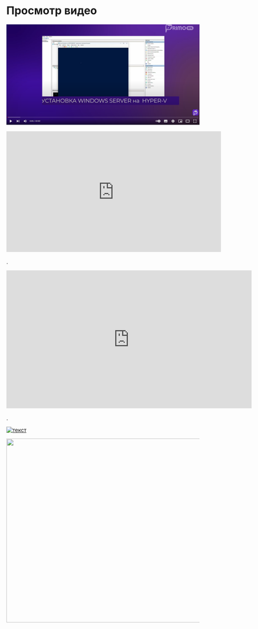 # Просмотр видео

[![](<../../../.gitbook/assets/test-pic.png>)](https://youtu.be/IAIRmChw65k?si=EGuQeE-o9Cn21OF8?t=5s "")


<iframe width="560" height="315" src="https://www.youtube.com/embed/IAIRmChw65k?si=EGuQeE-o9Cn21OF8" frameborder="0" allow="accelerometer; autoplay; clipboard-write; encrypted-media; gyroscope; picture-in-picture" allowfullscreen></iframe>

.

<iframe id="ytplayer" type="text/html" width="640" height="360" src="http://www.youtube.com/embed/IAIRmChw65k?si=EGuQeE-o9Cn21OF8" frameborder="0"/></iframe>

.

[![текст](https://img.youtube.com/vi/IAIRmChw65k?si=EGuQeE-o9Cn21OF8/0.jpg)](https://www.youtube.com/watch?v=IAIRmChw65k?si=EGuQeE-o9Cn21OF8)

[<img src="//img.youtube.com/vi/IAIRmChw65k?si=EGuQeE-o9Cn21OF8?t=5s/sddefault.png" width="640" height="480">](https://youtu.be/IAIRmChw65k?si=EGuQeE-o9Cn21OF8?t=5s "")
